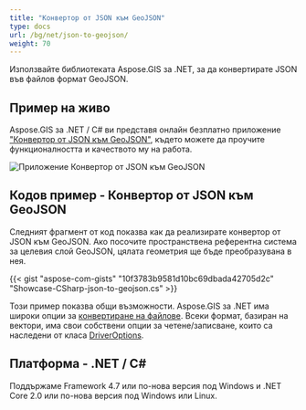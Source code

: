```yaml
---
title: "Конвертор от JSON към GeoJSON"
type: docs
url: /bg/net/json-to-geojson/
weight: 70
---
```


Използвайте библиотеката Aspose.GIS за .NET, за да конвертирате JSON във файлов формат GeoJSON.

## **Пример на живо**

Aspose.GIS за .NET / C# ви представя онлайн безплатно приложение ["Конвертор от JSON към GeoJSON"](https://products.aspose.app/gis/conversion/json-to-geojson), където можете да проучите функционалността и качеството му на работа.

![Приложение Конвертор от JSON към GeoJSON](conversion.png)

## **Кодов пример - Конвертор от JSON към GeoJSON**

Следният фрагмент от код показва как да реализирате конвертор от JSON към GeoJSON. Ако посочите пространствена референтна система за целевия слой GeoJSON, цялата геометрия ще бъде преобразувана в нея. 

{{< gist "aspose-com-gists" "10f3783b9581d10bc69dbada42705d2c" "Showcase-CSharp-json-to-geojson.cs" >}}

Този пример показва общи възможности. Aspose.GIS за .NET има широки опции за [конвертиране на файлове](https://docs.aspose.com/gis/net/vector-layers/). Всеки формат, базиран на вектори, има свои собствени опции за четене/записване, които са наследени от класа [DriverOptions](https://reference.aspose.com/gis/net/aspose.gis/driveroptions).

## **Платформа - .NET / C#**

Поддържаме Framework 4.7 или по-нова версия под Windows и .NET Core 2.0 или по-нова версия под Windows или Linux.
